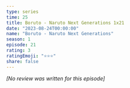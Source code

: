 ```yaml
---
type: series
time: 25
title: Boruto - Naruto Next Generations 1x21
date: "2023-08-24T00:00:00"
name: "Boruto - Naruto Next Generations"
season: 1
episode: 21
rating: 3
ratingEmoji: "⭐️⭐️⭐️"
share: false
---
```


_[No review was written for this episode]_
